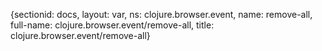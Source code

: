 {sectionid: docs, layout: var, ns: clojure.browser.event, name: remove-all, full-name: clojure.browser.event/remove-all,
  title: clojure.browser.event/remove-all}

